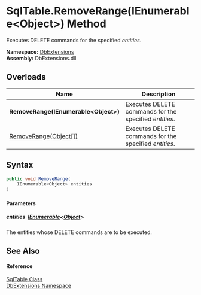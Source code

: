 SqlTable.RemoveRange(IEnumerable&lt;Object>) Method
===================================================
Executes DELETE commands for the specified *entities*.
  
**Namespace:** [DbExtensions][1]  
**Assembly:** DbExtensions.dll

Overloads
---------

| Name                                    | Description                                            |
| --------------------------------------- | ------------------------------------------------------ |
| **RemoveRange(IEnumerable&lt;Object>)** | Executes DELETE commands for the specified *entities*. |
| [RemoveRange(Object[])][2]              | Executes DELETE commands for the specified *entities*. |


Syntax
------

```csharp
public void RemoveRange(
	IEnumerable<Object> entities
)
```

#### Parameters

##### *entities*  [IEnumerable][3]&lt;[Object][4]>
The entities whose DELETE commands are to be executed.


See Also
--------

#### Reference
[SqlTable Class][5]  
[DbExtensions Namespace][1]  

[1]: ../README.md
[2]: RemoveRange_1.md
[3]: https://learn.microsoft.com/dotnet/api/system.collections.generic.ienumerable-1
[4]: https://learn.microsoft.com/dotnet/api/system.object
[5]: README.md